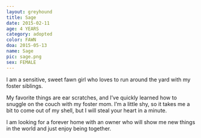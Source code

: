 ```yaml
---
layout: greyhound
title: Sage
date: 2015-02-11
age: 4 YEARS
category: adopted
color: FAWN
doa: 2015-05-13
name: Sage
pic: sage.png
sex: FEMALE
---
```


I am a sensitive, sweet fawn girl who loves to run around the yard with my foster siblings. 

My favorite things are ear scratches, and I’ve quickly learned how to snuggle on the couch with my foster mom. I’m a little shy, so it takes me a bit to come out of my shell, but I will steal your heart in a minute. 

I am looking for a forever home with an owner who will show me new things in the world and just enjoy being together. 